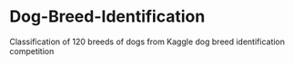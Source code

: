 # Dog-Breed-Identification
Classification of 120 breeds of dogs from Kaggle dog breed identification competition
